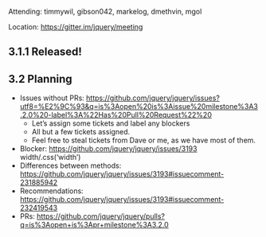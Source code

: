Attending: timmywil, gibson042, markelog, dmethvin, mgol

Location: https://gitter.im/jquery/meeting

## 3.1.1 Released!

## 3.2 Planning
* Issues without PRs: https://github.com/jquery/jquery/issues?utf8=%E2%9C%93&q=is%3Aopen%20is%3Aissue%20milestone%3A3.2.0%20-label%3A%22Has%20Pull%20Request%22%20 
  - Let’s assign some tickets and label any blockers
  - All but a few tickets assigned.
  - Feel free to steal tickets from Dave or me, as we have most of them.
* Blocker: https://github.com/jquery/jquery/issues/3193 width/.css(‘width’)
* Differences between methods: https://github.com/jquery/jquery/issues/3193#issuecomment-231885942 
* Recommendations: https://github.com/jquery/jquery/issues/3193#issuecomment-232419543 
* PRs: https://github.com/jquery/jquery/pulls?q=is%3Aopen+is%3Apr+milestone%3A3.2.0 

